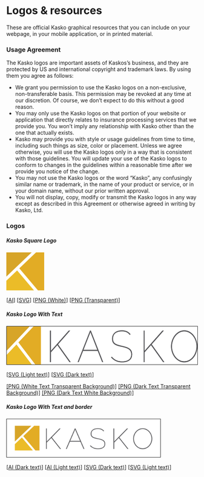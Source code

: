 # Logos & resources

These are official Kasko graphical resources that you can include on your webpage, in your mobile application, or in printed material.

### Usage Agreement

The Kasko logos are important assets of Kaskos’s business, and they are protected by US and international copyright and trademark laws. By using them you agree as follows:

- We grant you permission to use the Kasko logos on a non-exclusive, non-transferable basis. This permission may be revoked at any time at our discretion. Of course, we don’t expect to do this without a good reason.
- You may only use the Kasko logos on that portion of your website or application that directly relates to insurance processing services that we provide you. You won’t imply any relationship with Kasko other than the one that actually exists.
- Kasko may provide you with style or usage guidelines from time to time, including such things as size, color or placement. Unless we agree otherwise, you will use the Kasko logos only in a way that is consistent with those guidelines. You will update your use of the Kasko logos to conform to changes in the guidelines within a reasonable time after we provide you notice of the change.
- You may not use the Kasko logos or the word “Kasko”, any confusingly similar name or trademark, in the name of your product or service, or in your domain name, without our prior written approval.
- You will not display, copy, modify or transmit the Kasko logos in any way except as described in this Agreement or otherwise agreed in writing by Kasko, Ltd.

### Logos

##### Kasko Square Logo
<img src="https://raw.githubusercontent.com/kasko/art/master/logo-square-transparent.png" height="100">

[[AI](https://github.com/kasko/art/blob/master/logo-square.ai?raw=true)]
[[SVG](https://raw.githubusercontent.com/kasko/art/master/logo-square.svg)]
[[PNG (White)](https://raw.githubusercontent.com/kasko/art/master/logo-square-white.png)]
[[PNG (Transparent)](https://raw.githubusercontent.com/kasko/art/master/logo-square-transparent.png)]

##### Kasko Logo With Text
<img src="https://raw.githubusercontent.com/kasko/art/master/logo-text-dark-transparent.png" height="100" border="1">

[[SVG (Light text)](https://github.com/kasko/art/blob/master/logo-text-light.svg)]
[[SVG (Dark text)](https://github.com/kasko/art/blob/master/logo-text-dark.svg)]

[[PNG (White Text Transparent Background)]](https://raw.githubusercontent.com/kasko/art/master/logo-text-light-transparent.png)
[[PNG (Dark Text Transparent Background)]](https://raw.githubusercontent.com/kasko/art/master/logo-text-dark-transparent.png)
[[PNG (Dark Text White Background)]](https://raw.githubusercontent.com/kasko/art/master/logo-text-dark-white.png)


##### Kasko Logo With Text and border
<img src="https://raw.githubusercontent.com/kasko/art/master/logo-text-dark-white-borders.png" height="100" border="1">

[[AI (Dark text)](https://github.com/kasko/art/blob/master/logo-text-dark.ai?raw=true)]
[[AI (Light text)](https://github.com/kasko/art/blob/master/logo-text-light.ai?raw=true)]
[[SVG (Dark text)](https://github.com/kasko/art/blob/master/logo-text-dark.svg?raw=true)]
[[SVG (Light text)](https://github.com/kasko/art/blob/master/logo-text-light.svg?raw=true)]

